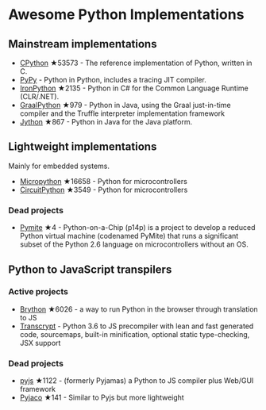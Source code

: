 # Awesome Python Implementations

## Mainstream implementations

- [CPython](https://github.com/python/cpython) ★53573 - The reference implementation of Python, written in C.
- [PyPy](https://foss.heptapod.net/pypy/pypy) - Python in Python, includes a tracing JIT compiler.
- [IronPython](https://github.com/IronLanguages/ironpython3) ★2135 - Python in C# for the Common Language Runtime (CLR/.NET).
- [GraalPython](https://github.com/oracle/graalpython) ★979 - Python in Java, using the Graal just-in-time compiler and the Truffle interpreter implementation framework
- [Jython](https://github.com/jython/jython) ★867 - Python in Java for the Java platform.

## Lightweight implementations

Mainly for embedded systems.

- [Micropython](https://github.com/micropython/micropython) ★16658 - Python for microcontrollers
- [CircuitPython](https://github.com/adafruit/circuitpython) ★3549 - Python for microcontrollers

### Dead projects

- [Pymite](https://github.com/giuseppebarba/pymite) ★4 - Python-on-a-Chip (p14p) is a project to develop a reduced Python virtual machine (codenamed PyMite) that runs a significant subset of the Python 2.6 language on microcontrollers without an OS.

## Python to JavaScript transpilers

### Active projects

- [Brython](https://github.com/brython-dev/brython) ★6026 - a way to run Python in the browser through translation to JS
- [Transcrypt](http://www.transcrypt.org/) - Python 3.6 to JS precompiler with lean and fast generated code, sourcemaps, built-in minification, optional static type-checking, JSX support

### Dead projects

- [pyjs](https://github.com/pyjs/pyjs) ★1122 - (formerly Pyjamas) a Python to JS compiler plus Web/GUI framework
- [Pyjaco](https://github.com/chrivers/pyjaco) ★141 - Similar to Pyjs but more lightweight
